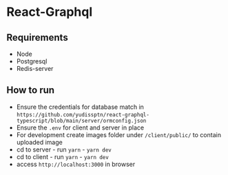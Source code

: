 # React-Graphql

## Requirements

- Node
- Postgresql
- Redis-server

## How to run

- Ensure the credentials for database match in `https://github.com/yudissptn/react-graphql-typescript/blob/main/server/ormconfig.json`
- Ensure the `.env` for client and server in place
- For development create images folder under `/client/public/` to contain uploaded image
- cd to server - run `yarn` - `yarn dev`
- cd to client - run `yarn` - `yarn dev`
- access `http://localhost:3000` in browser

